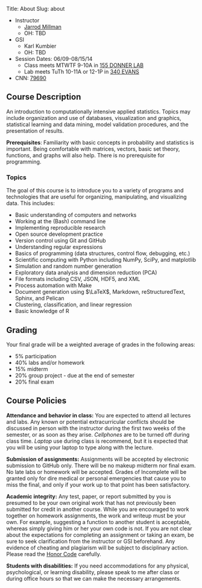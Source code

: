 Title: About
Slug: about

* Instructor
    * [Jarrod Millman](http://jarrodmillman.com)
    * OH: TBD
* GSI
    * Karl Kumbier 
    * OH: TBD
* Session Dates: 06/09-08/15/14
    * Class meets MTWTF 9-10A in [155 DONNER LAB](https://maps.google.com/maps?q=155-donner+lab+berkeley+ca&hl=en&ll=37.8757,-122.25631&spn=0.01045,0.021136&sll=37.870775,-122.30098&sspn=0.083609,0.169086&t=h&hnear=Donner+Lab,+Berkeley,+California+94709&z=16)
    * Lab meets TuTh 10-11A or 12-1P in [340 EVANS](https://maps.google.com/maps?q=340+evans+statistics+berkeley+ca&hl=en&sll=37.8757,-122.25631&sspn=0.01045,0.021136&t=h&hq=340+evans+statistics+berkeley+ca&z=16)
* CNN: [79690](http://osoc.berkeley.edu/OSOC/osoc?p_ccn=79690&p_term=SU)

## Course Description

An introduction to computationally intensive applied statistics. Topics may
include organization and use of databases, visualization and graphics,
statistical learning and data mining, model validation procedures, and the
presentation of results.

**Prerequisites**: Familiarity with basic concepts in probability and
statistics is important.  Being comfortable with matrices, vectors, basic set
theory, functions, and graphs will also help.  There is no prerequisite for
programming.

### Topics

The goal of this course is to introduce you to a variety of programs and
technologies that are useful for organizing, manipulating, and visualizing
data.  This includes:

* Basic understanding of computers and networks
* Working at the (Bash) command line
* Implementing reproducible research
* Open source development practice
* Version control using Git and GitHub
* Understanding regular expressions
* Basics of programming (data structures, control flow, debugging, etc.)
* Scientific computing with Python including NumPy, SciPy, and matplotlib
* Simulation and random number generation
* Exploratory data analysis and dimension reduction (PCA)
* File formats including CSV, JSON, HDF5, and XML
* Process automation with Make
* Document generation using $\LaTeX$, Markdown, reStructuredText, Sphinx, and Pelican
* Clustering, classification, and linear regression
* Basic knowledge of R

## Grading

Your final grade will be a weighted average of grades in the following areas:

* 5% participation
* 40% labs and/or homework
* 15% midterm
* 20% group project - due at the end of semester
* 20% final exam

## Course Policies

**Attendance and behavior in class:** You are expected to attend all lectures
and labs.  Any known or potential extracurricular conflicts should be discussed
in person with the instructor during the first two weeks of the semester, or as
soon as they arise. *Cellphones* are to be turned off during class time.
*Laptop* use during class is recommend, but it is expected that you will be
using your laptop to type along with the lecture.

**Submission of assignments:** Assignments will be accepted by electronic
submission to GitHub only.  There will be no makeup midterm nor final exam. No
late labs or homework will be accepted.  Grades of Incomplete will be granted
only for dire medical or personal emergencies that cause you to miss the final,
and only if your work up to that point has been satisfactory.

**Academic integrity:** Any test, paper, or report submitted by you is presumed
to be your own original work that has not previously been submitted for credit
in another course. While you are encouraged to work together on homework
assignments, the work and writeup must be your own. For example, suggesting a
function to another student is acceptable, whereas simply giving him or her
your own code is not.  If you are not clear about the expectations for
completing an assignment or taking an exam, be sure to seek clarification from
the instructor or GSI beforehand. Any evidence of cheating and plagiarism will
be subject to disciplinary action.  Please read the [Honor
Code](http://asuc.org/honorcode/index.php) carefully.

**Students with disabilities:** If you need accommodations for any physical,
psychological, or learning disability, please speak to me after class or during
office hours so that we can make the necessary arrangements.
